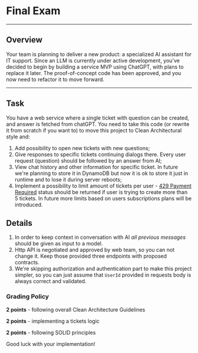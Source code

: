 # Final Exam

---

## Overview

Your team is planning to deliver a new product: a specialized AI assistant for IT support. Since an LLM is currently under active development, you’ve decided to begin by building a service MVP using ChatGPT, with plans to replace it later. The proof-of-concept code has been approved, and you now need to refactor it to move forward.

---

## Task

You have a web service where a single ticket with question can be created, and answer is fetched from chatGPT. You need to take this code (or rewrite it from scratch if you want to) to move this project to Clean Architectural style and:
1. Add possibility to open new tickets with new questions;
2. Give responses to specific tickets continuing dialogs there. Every user request (question) should be followed by an answer from AI;
3. View chat history and other information for specific ticket. In future we're planning to store it in DynamoDB but now it is ok to store it just in runtime and to lose it during server reboots;
4. Implement a possibility to limit amount of tickets per user - [429 Payment Required](https://developer.mozilla.org/en-US/docs/Web/HTTP/Status/402) status should be returned if user is trying to create more than 5 tickets. In future more limits based on users subscriptions plans will be introduced.

## Details
1. In order to keep context in conversation with AI _all previous messages_ should be given as input to a model.
2. Http API is negotiated and approved by web team, so you can not change it. Keep those provided three endpoints with proposed contracts.
3. We're skipping authorization and authentication part to make this project simpler, so you can just assume that `UserId` provided in requests body is always correct and validated.

### Grading Policy

**2 points** - following overall Clean Architecture Guidelines

**2 points** - implementing a tickets logic

**2 points** - following SOLID principles


Good luck with your implementation!